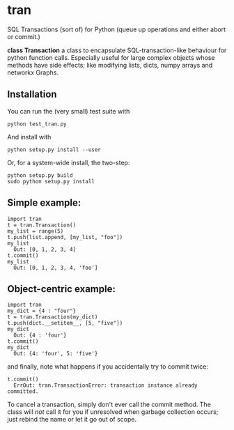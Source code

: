 tran
====

SQL Transactions (sort of) for Python (queue up operations and either abort or commit.)

**class Transaction**
a class to encapsulate SQL-transaction-like behaviour for python function calls. Especially useful for large complex objects whose methods have side effects; like modifying lists, dicts, numpy arrays and networkx Graphs.

Installation
------------
You can run the (very small) test suite with

    python test_tran.py

And install with

    python setup.py install --user

Or, for a system-wide install, the two-step:

    python setup.py build
    sudo python setup.py install

Simple example:
---------------

    import tran
    t = tran.Transaction()
    my_list = range(5)
    t.push(list.append, [my_list, "foo"])
    my_list
      Out: [0, 1, 2, 3, 4]
    t.commit()
    my_list
      Out: [0, 1, 2, 3, 4, 'foo']

Object-centric example:
-----------------------

    import tran
    my_dict = {4 : "four"}
    t = tran.Transaction(my_dict)
    t.push(dict.__setitem__, [5, "five"])
    my_dict
      Out: {4 : 'four'}
    t.commit()
    my_dict
      Out: {4: 'four', 5: 'five'}
    

and finally, note what happens if you accidentally try to commit twice:

    t.commit()
      ErrOut: tran.TransactionError: transaction instance already committed.

To cancel a transaction, simply don't ever call the commit method. The class will *not* call it for you if unresolved when garbage collection occurs; just rebind the name or let it go out of scope.
